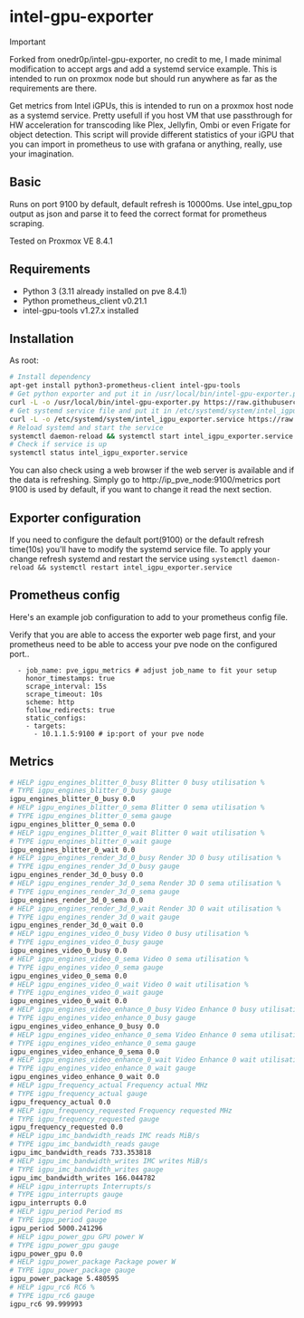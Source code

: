# intel-gpu-exporter

> [!IMPORTANT]
> Forked from onedr0p/intel-gpu-exporter, no credit to me, I made minimal modification to accept args and add a systemd service example.
> This is intended to run on proxmox node but should run anywhere as far as the requirements are there.

Get metrics from Intel iGPUs, this is intended to run on a proxmox host node as a systemd service. Pretty usefull if you host VM that use passthrough for HW acceleration for transcoding like Plex, Jellyfin, Ombi or even Frigate for object detection. This script will provide different statistics of your iGPU that you can import in prometheus to use with grafana or anything, really, use your imagination.

## Basic

Runs on port 9100 by default, default refresh is 10000ms. Use intel_gpu_top output as json and parse it to feed the correct format for prometheus scraping.

Tested on Proxmox VE 8.4.1

## Requirements
- Python 3 (3.11 already installed on pve 8.4.1)
- Python prometheus_client v0.21.1
- intel-gpu-tools v1.27.x installed

## Installation
As root:
```bash
# Install dependency
apt-get install python3-prometheus-client intel-gpu-tools
# Get python exporter and put it in /usr/local/bin/intel-gpu-exporter.py on your filesystem
curl -L -o /usr/local/bin/intel-gpu-exporter.py https://raw.githubusercontent.com/arsenicks/proxmox-intel-igpu-exporter/refs/heads/main/intel-gpu-exporter.py
# Get systemd service file and put it in /etc/systemd/system/intel_igpu_exporter.service on your filesystem
curl -L -o /etc/systemd/system/intel_igpu_exporter.service https://raw.githubusercontent.com/arsenicks/proxmox-intel-igpu-exporter/refs/heads/main/intel_igpu_exporter.service
# Reload systemd and start the service
systemctl daemon-reload && systemctl start intel_igpu_exporter.service
# Check if service is up
systemctl status intel_igpu_exporter.service
```
You can also check using a web browser if the web server is available and if the data is refreshing. 
Simply go to http://ip_pve_node:9100/metrics port 9100 is used by default, if you want to change it read the next section.


## Exporter configuration
If you need to configure the default port(9100) or the default refresh time(10s) you'll have to modify the systemd service file. 
To apply your change  refresh systemd and restart the service using `systemctl daemon-reload && systemctl restart intel_igpu_exporter.service`

## Prometheus config
Here's an example job configuration to add to your prometheus config file.

Verify that you are able to access the exporter web page first, and your prometheus need to be able to access your pve node on the configured port..
```
  - job_name: pve_igpu_metrics # adjust job_name to fit your setup
    honor_timestamps: true
    scrape_interval: 15s
    scrape_timeout: 10s
    scheme: http
    follow_redirects: true
    static_configs:
    - targets:
      - 10.1.1.5:9100 # ip:port of your pve node
```

## Metrics

```bash
# HELP igpu_engines_blitter_0_busy Blitter 0 busy utilisation %
# TYPE igpu_engines_blitter_0_busy gauge
igpu_engines_blitter_0_busy 0.0
# HELP igpu_engines_blitter_0_sema Blitter 0 sema utilisation %
# TYPE igpu_engines_blitter_0_sema gauge
igpu_engines_blitter_0_sema 0.0
# HELP igpu_engines_blitter_0_wait Blitter 0 wait utilisation %
# TYPE igpu_engines_blitter_0_wait gauge
igpu_engines_blitter_0_wait 0.0
# HELP igpu_engines_render_3d_0_busy Render 3D 0 busy utilisation %
# TYPE igpu_engines_render_3d_0_busy gauge
igpu_engines_render_3d_0_busy 0.0
# HELP igpu_engines_render_3d_0_sema Render 3D 0 sema utilisation %
# TYPE igpu_engines_render_3d_0_sema gauge
igpu_engines_render_3d_0_sema 0.0
# HELP igpu_engines_render_3d_0_wait Render 3D 0 wait utilisation %
# TYPE igpu_engines_render_3d_0_wait gauge
igpu_engines_render_3d_0_wait 0.0
# HELP igpu_engines_video_0_busy Video 0 busy utilisation %
# TYPE igpu_engines_video_0_busy gauge
igpu_engines_video_0_busy 0.0
# HELP igpu_engines_video_0_sema Video 0 sema utilisation %
# TYPE igpu_engines_video_0_sema gauge
igpu_engines_video_0_sema 0.0
# HELP igpu_engines_video_0_wait Video 0 wait utilisation %
# TYPE igpu_engines_video_0_wait gauge
igpu_engines_video_0_wait 0.0
# HELP igpu_engines_video_enhance_0_busy Video Enhance 0 busy utilisation %
# TYPE igpu_engines_video_enhance_0_busy gauge
igpu_engines_video_enhance_0_busy 0.0
# HELP igpu_engines_video_enhance_0_sema Video Enhance 0 sema utilisation %
# TYPE igpu_engines_video_enhance_0_sema gauge
igpu_engines_video_enhance_0_sema 0.0
# HELP igpu_engines_video_enhance_0_wait Video Enhance 0 wait utilisation %
# TYPE igpu_engines_video_enhance_0_wait gauge
igpu_engines_video_enhance_0_wait 0.0
# HELP igpu_frequency_actual Frequency actual MHz
# TYPE igpu_frequency_actual gauge
igpu_frequency_actual 0.0
# HELP igpu_frequency_requested Frequency requested MHz
# TYPE igpu_frequency_requested gauge
igpu_frequency_requested 0.0
# HELP igpu_imc_bandwidth_reads IMC reads MiB/s
# TYPE igpu_imc_bandwidth_reads gauge
igpu_imc_bandwidth_reads 733.353818
# HELP igpu_imc_bandwidth_writes IMC writes MiB/s
# TYPE igpu_imc_bandwidth_writes gauge
igpu_imc_bandwidth_writes 166.044782
# HELP igpu_interrupts Interrupts/s
# TYPE igpu_interrupts gauge
igpu_interrupts 0.0
# HELP igpu_period Period ms
# TYPE igpu_period gauge
igpu_period 5000.241296
# HELP igpu_power_gpu GPU power W
# TYPE igpu_power_gpu gauge
igpu_power_gpu 0.0
# HELP igpu_power_package Package power W
# TYPE igpu_power_package gauge
igpu_power_package 5.480595
# HELP igpu_rc6 RC6 %
# TYPE igpu_rc6 gauge
igpu_rc6 99.999993
```